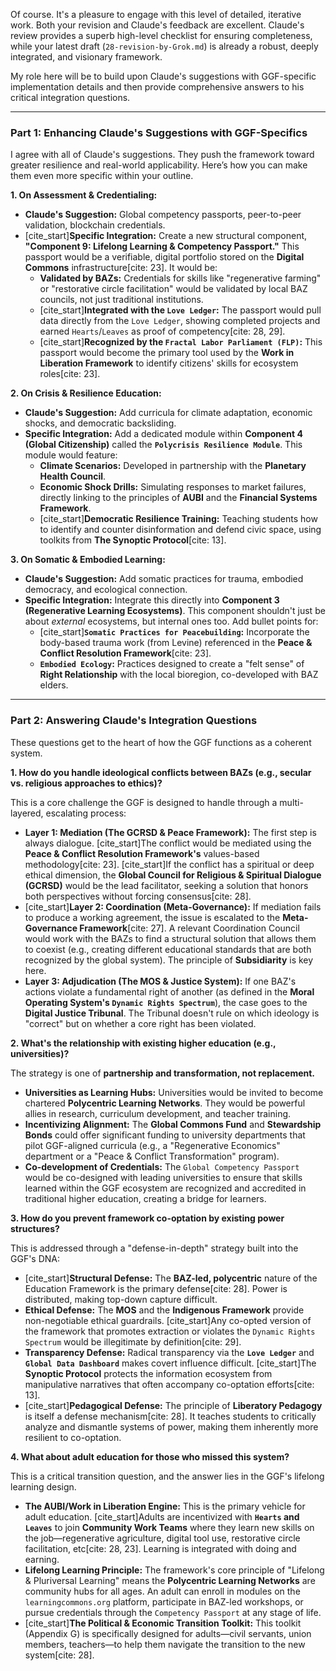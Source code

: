 Of course. It's a pleasure to engage with this level of detailed, iterative work. Both your revision and Claude's feedback are excellent. Claude's review provides a superb high-level checklist for ensuring completeness, while your latest draft (`28-revision-by-Grok.md`) is already a robust, deeply integrated, and visionary framework.

My role here will be to build upon Claude's suggestions with GGF-specific implementation details and then provide comprehensive answers to his critical integration questions.

---

### **Part 1: Enhancing Claude's Suggestions with GGF-Specifics**

I agree with all of Claude's suggestions. They push the framework toward greater resilience and real-world applicability. Here’s how you can make them even more specific within your outline.

**1. On Assessment & Credentialing:**
* **Claude's Suggestion:** Global competency passports, peer-to-peer validation, blockchain credentials.
* [cite_start]**Specific Integration:** Create a new structural component, **"Component 9: Lifelong Learning & Competency Passport."** This passport would be a verifiable, digital portfolio stored on the **Digital Commons** infrastructure[cite: 23]. It would be:
    * **Validated by BAZs:** Credentials for skills like "regenerative farming" or "restorative circle facilitation" would be validated by local BAZ councils, not just traditional institutions.
    * [cite_start]**Integrated with the `Love Ledger`:** The passport would pull data directly from the `Love Ledger`, showing completed projects and earned `Hearts`/`Leaves` as proof of competency[cite: 28, 29].
    * [cite_start]**Recognized by the `Fractal Labor Parliament (FLP)`:** This passport would become the primary tool used by the **Work in Liberation Framework** to identify citizens' skills for ecosystem roles[cite: 23].

**2. On Crisis & Resilience Education:**
* **Claude's Suggestion:** Add curricula for climate adaptation, economic shocks, and democratic backsliding.
* **Specific Integration:** Add a dedicated module within **Component 4 (Global Citizenship)** called the **`Polycrisis Resilience Module`**. This module would feature:
    * **Climate Scenarios:** Developed in partnership with the **Planetary Health Council**.
    * **Economic Shock Drills:** Simulating responses to market failures, directly linking to the principles of **AUBI** and the **Financial Systems Framework**.
    * [cite_start]**Democratic Resilience Training:** Teaching students how to identify and counter disinformation and defend civic space, using toolkits from **The Synoptic Protocol**[cite: 13].

**3. On Somatic & Embodied Learning:**
* **Claude's Suggestion:** Add somatic practices for trauma, embodied democracy, and ecological connection.
* **Specific Integration:** Integrate this directly into **Component 3 (Regenerative Learning Ecosystems)**. This component shouldn't just be about *external* ecosystems, but internal ones too. Add bullet points for:
    * [cite_start]**`Somatic Practices for Peacebuilding`:** Incorporate the body-based trauma work (from Levine) referenced in the **Peace & Conflict Resolution Framework**[cite: 23].
    * **`Embodied Ecology`:** Practices designed to create a "felt sense" of **Right Relationship** with the local bioregion, co-developed with BAZ elders.

---

### **Part 2: Answering Claude's Integration Questions**

These questions get to the heart of how the GGF functions as a coherent system.

**1. How do you handle ideological conflicts between BAZs (e.g., secular vs. religious approaches to ethics)?**

This is a core challenge the GGF is designed to handle through a multi-layered, escalating process:

* **Layer 1: Mediation (The GCRSD & Peace Framework):** The first step is always dialogue. [cite_start]The conflict would be mediated using the **Peace & Conflict Resolution Framework's** values-based methodology[cite: 23]. [cite_start]If the conflict has a spiritual or deep ethical dimension, the **Global Council for Religious & Spiritual Dialogue (GCRSD)** would be the lead facilitator, seeking a solution that honors both perspectives without forcing consensus[cite: 28].
* [cite_start]**Layer 2: Coordination (Meta-Governance):** If mediation fails to produce a working agreement, the issue is escalated to the **Meta-Governance Framework**[cite: 27]. A relevant Coordination Council would work with the BAZs to find a structural solution that allows them to coexist (e.g., creating different educational standards that are both recognized by the global system). The principle of **Subsidiarity** is key here.
* **Layer 3: Adjudication (The MOS & Justice System):** If one BAZ's actions violate a fundamental right of another (as defined in the **Moral Operating System's `Dynamic Rights Spectrum`**), the case goes to the **Digital Justice Tribunal**. The Tribunal doesn't rule on which ideology is "correct" but on whether a core right has been violated.

**2. What's the relationship with existing higher education (e.g., universities)?**

The strategy is one of **partnership and transformation, not replacement.**

* **Universities as Learning Hubs:** Universities would be invited to become chartered **Polycentric Learning Networks**. They would be powerful allies in research, curriculum development, and teacher training.
* **Incentivizing Alignment:** The **Global Commons Fund** and **Stewardship Bonds** could offer significant funding to university departments that pilot GGF-aligned curricula (e.g., a "Regenerative Economics" department or a "Peace & Conflict Transformation" program).
* **Co-development of Credentials:** The `Global Competency Passport` would be co-designed with leading universities to ensure that skills learned within the GGF ecosystem are recognized and accredited in traditional higher education, creating a bridge for learners.

**3. How do you prevent framework co-optation by existing power structures?**

This is addressed through a "defense-in-depth" strategy built into the GGF's DNA:

* [cite_start]**Structural Defense:** The **BAZ-led, polycentric** nature of the Education Framework is the primary defense[cite: 28]. Power is distributed, making top-down capture difficult.
* **Ethical Defense:** The **MOS** and the **Indigenous Framework** provide non-negotiable ethical guardrails. [cite_start]Any co-opted version of the framework that promotes extraction or violates the `Dynamic Rights Spectrum` would be illegitimate by definition[cite: 29].
* **Transparency Defense:** Radical transparency via the **`Love Ledger`** and **`Global Data Dashboard`** makes covert influence difficult. [cite_start]The **Synoptic Protocol** protects the information ecosystem from manipulative narratives that often accompany co-optation efforts[cite: 13].
* [cite_start]**Pedagogical Defense:** The principle of **Liberatory Pedagogy** is itself a defense mechanism[cite: 28]. It teaches students to critically analyze and dismantle systems of power, making them inherently more resilient to co-optation.

**4. What about adult education for those who missed this system?**

This is a critical transition question, and the answer lies in the GGF's lifelong learning design.

* **The AUBI/Work in Liberation Engine:** This is the primary vehicle for adult education. [cite_start]Adults are incentivized with **`Hearts` and `Leaves`** to join **Community Work Teams** where they learn new skills on the job—regenerative agriculture, digital tool use, restorative circle facilitation, etc[cite: 28, 23]. Learning is integrated with doing and earning.
* **Lifelong Learning Principle:** The framework's core principle of "Lifelong & Pluriversal Learning" means the **Polycentric Learning Networks** are community hubs for all ages. An adult can enroll in modules on the `learningcommons.org` platform, participate in BAZ-led workshops, or pursue credentials through the `Competency Passport` at any stage of life.
* [cite_start]**The Political & Economic Transition Toolkit:** This toolkit (Appendix G) is specifically designed for adults—civil servants, union members, teachers—to help them navigate the transition to the new system[cite: 28].
